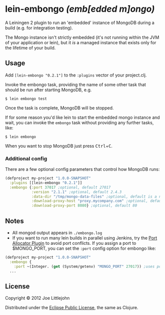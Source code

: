 # lein-embongo _(emb[edded m]ongo)_

A Leiningen 2 plugin to run an 'embedded' instance of MongoDB during a build (e.g. for integration testing).

The Mongo instance isn't strictly embedded (it's not running within the JVM of your application or lein), but it _is_ a managed instance that exists only for the lifetime of your build.

## Usage

Add `[lein-embongo "0.2.1"]` to the `:plugins` vector of your project.clj.

Invoke the embongo task, providing the name of some other task that should be run after starting MongoDB, e.g.

    $ lein embongo test

Once the task is complete, MongoDB will be stopped.

If for some reason you'd like lein to start the embedded mongo instance and wait, you can invoke the `embongo` task without providing any further tasks, like:

    $ lein embongo

When you want to stop MongoDB just press <kbd>Ctrl</kbd>+<kbd>C</kbd>.

### Additional config
There are a few optional config parameters that control how MongoDB runs:

```clojure
(defproject my-project "1.0.0-SNAPSHOT"
  :plugins [[lein-embongo "0.2.1"]]
  :embongo {:port 37017 ;optional, default 27017
            :version "2.1.1" ;optional, default 2.4.3
            :data-dir "/tmp/mongo-data-files" ;optional, default is a new dir in java.io.tmpdir
            :download-proxy-host "proxy.mycompany.com" ;optional, default is none
            :download-proxy-port 8080} ;optional, default 80
```

## Notes

* All mongod output appears in `./embongo.log`
* If you want to run many lein builds in parallel using Jenkins, try the [Port Allocator Plugin](https://wiki.jenkins-ci.org/display/JENKINS/Port+Allocator+Plugin) to avoid port conflicts. If you assign a port to $MONGO_PORT, you can set the `:port` config option for embongo like:

```clojure
(defproject my-project "1.0.0-SNAPSHOT"
  :embongo {
    :port ~(Integer. (get (System/getenv) "MONGO_PORT" 27017)) ;uses port 27017 if env var is not set
  ...
```

## License

Copyright © 2012 Joe Littlejohn

Distributed under the [Eclipse Public License](http://www.eclipse.org/legal/epl-v10.html), the same as Clojure.
